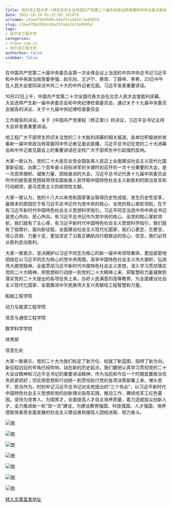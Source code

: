 ```yaml
---
title: 哈尔滨工程大学->师生热切关注中国共产党第二十届中央政治局常委同中外记者见面会 | hrbeu.com.cn
date: 2022-10-24 01:22:05.141479
urlname: c5ae47bbd508cd4a25fada22c2e8585d
slug: c5ae47bbd508cd4a25fada22c2e8585d
tags: 
- 哈尔滨工程大学
categories:
- hrbeu.com.cn
- 哈尔滨工程大学
authorbox: false
sidebar: false
---
```

在中国共产党第二十届中央委员会第一次全体会议上当选的中共中央总书记习近平和中共中央政治局常委李强、赵乐际、王沪宁、蔡奇、丁薛祥、李希，23日中午在人民大会堂同采访中共二十大的中外记者见面。习近平发表重要讲话。

10月22日上午，中国共产党第二十次全国代表大会在北京人民大会堂胜利闭幕。大会选举产生新一届中央委员会和中央纪律检查委员会，通过关于十九届中央委员会报告的决议、关于十九届中央纪律检查委员会
<!--more-->
工作报告的决议、关于《中国共产党章程（修正案）》的决议，习近平总书记主持大会并发表重要讲话。

哈工程广大干部师生热切关注党的二十大胜利闭幕的相关报道，各单位积极收听收看新一届中央政治局常委同中外记者见面会直播，习近平总书记在党的二十大闭幕会和中外记者见面会上的重要讲话在全校广大干部师生中引起强烈反响。

大家一致认为，党的二十大是在全党全国各族人民迈上全面建设社会主义现代化国家新征程、向第二个百年奋斗目标进军的关键时刻召开的一次十分重要的大会，是一次高举旗帜、凝聚力量、团结奋进的大会，习近平总书记代表十九届中央委员会所作的报告是党团结带领全国各族人民夺取中国特色社会主义新胜利的政治宣言和行动纲领，是马克思主义的纲领性文献。

大家一致认为，党的十八大以来党和国家事业取得历史性成就、发生历史性变革，最根本的原因在于有习近平总书记作为党中央的核心、全党的核心掌舵领航，在于有习近平新时代中国特色社会主义思想科学指引。习近平同志当选中共中央总书记是党心所向、民心所向，有习近平总书记作为党中央的核心、全党的核心掌舵领航，我们就有了主心骨，有习近平新时代中国特色社会主义思想科学指引，我们就有了指南针，面向新征程，全面建设社会主义现代化国家，我们心更定、志更坚，信心百倍、力量十足，更加坚定了沿着正确航向行稳致远的信心、信念，我们必将从胜利走向胜利。

大家一致表示，坚决拥护以习近平同志为核心的新一届中央领导集体，更加紧密地团结在以习近平同志为核心的党中央周围，高举中国特色社会主义伟大旗帜，弘扬伟大建党精神，全面贯彻习近平新时代中国特色社会主义思想，深入学习贯彻落实党的二十大精神，把思想和行动统一到党的二十大精神上来，把智慧和力量凝聚到落实党的二十大提出的各项任务上来，办好人民满意的高等教育，为全面建设社会主义现代化国家、全面推进中华民族伟大复兴贡献哈工程智慧和力量。

船舶工程学院

动力与能源工程学院

信息与通信工程学院

数学科学学院

体育部

信息化处

大家一致表示，党的二十大为我们标定了新方位、绘就了新蓝图、指明了新方向。新征程远征的号角已经吹响，站在新的历史起点，我们要把认真学习贯彻党的二十大会议精神和习近平总书记的重要讲话精神，作为当前和今后一个时期首要政治任务抓紧抓好；切实把思想和行动统一到贯彻执行党的各项决策部署上来，埋头苦干、担当作为，时刻牢记习近平总书记对全党提出的“三个务必”，以习近平新时代中国特色社会主义思想和党的创新理论指导实践、推动工作，赓续哈军工红色基因，坚持为党育人、为国育才，全面提高人才自主培养质量，着力造就拔尖创新人才，全力推进新一轮“双一流”建设，为建设教育强国、科技强国、人才强国，培养德智体美劳全面发展的社会主义建设者和接班人团结进取、努力奋斗。

![图](http://gongxue.cn/__local/1/B0/B0/6FDAE4FBA68FAB09C728E90FF62_A02725CB_182F6.jpg)

![图](http://gongxue.cn/__local/E/62/CB/D5FDF68443D81A2B2583ED4514D_AC81769A_12952.jpg)

![图](http://gongxue.cn/__local/5/D2/FC/1E98DD35AA4D9C558B468E06E44_401B1247_A489.jpg)

![图](http://gongxue.cn/__local/0/56/3C/E39C71D30CF3CB4DD4077997317_BB945BEC_14F46.jpg)

![图](http://gongxue.cn/__local/E/FD/59/F655B5F3FAB549CE62078B4F54F_02F4B515_9B49.jpg)

![图](http://gongxue.cn/__local/F/34/C6/15D39BE696525D08F9F29BCE525_F2BC6E6D_15E16.jpg)

![图](http://gongxue.cn/__local/B/32/AA/55C294F05C64BA26B3D8920988D_2CBAF808_12469.jpg)

[转入文章首发地址](http://gongxue.cn/info/1141/73355.htm)